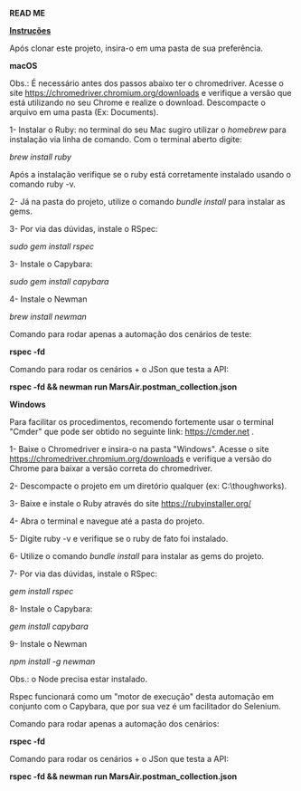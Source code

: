 **READ ME**



<u>**Instruções**</u>

Após clonar este projeto, insira-o em uma pasta de sua preferência.



**macOS**



Obs.: É necessário antes dos passos abaixo ter o chromedriver. Acesse o site https://chromedriver.chromium.org/downloads e verifique a versão que está utilizando no seu Chrome e realize o download. Descompacte o arquivo em uma pasta (Ex: Documents).



1- Instalar o Ruby: no terminal do seu Mac sugiro utilizar o *homebrew* para instalação via linha de comando. Com o terminal aberto digite:

*brew install ruby*



Após a instalação verifique se o ruby está corretamente instalado usando o comando ruby -v.

2- Já na pasta do projeto, utilize o comando *bundle install* para instalar as gems.



3- Por via das dúvidas, instale o RSpec:

*sudo gem install rspec*



3- Instale o Capybara:

*sudo gem install capybara*



4- Instale o Newman

*brew install newman*



Comando para rodar apenas a automação dos cenários de teste:

**rspec -fd**



Comando para rodar os cenários + o JSon que testa a API:

**rspec -fd && newman run MarsAir.postman_collection.json**



**Windows**



Para facilitar os procedimentos, recomendo fortemente usar o terminal "Cmder" que pode ser obtido no seguinte link: https://cmder.net .

1- Baixe o Chromedriver e insira-o na pasta "Windows". Acesse o site https://chromedriver.chromium.org/downloads e verifique a versão do Chrome para baixar a versão correta do chromedriver.



2- Descompacte o projeto em um diretório qualquer (ex: C:\thoughworks).

3- Baixe e instale o Ruby através do site https://rubyinstaller.org/

4- Abra o terminal e navegue até a pasta do projeto.

5- Digite ruby -v e verifique se o ruby de fato foi instalado.

6- Utilize o comando *bundle install* para instalar as gems do projeto.

7- Por via das dúvidas, instale o RSpec:

*gem install rspec*



8- Instale o Capybara:

*gem install capybara*



9- Instale o Newman

*npm install -g newman*



Obs.: o Node precisa estar instalado.



Rspec funcionará como um "motor de execução" desta automação em conjunto com o Capybara, que por sua vez é um facilitador do Selenium.



Comando para rodar apenas a automação dos cenários:

**rspec -fd**



Comando para rodar os cenários + o JSon que testa a API:

**rspec -fd && newman run MarsAir.postman_collection.json**

